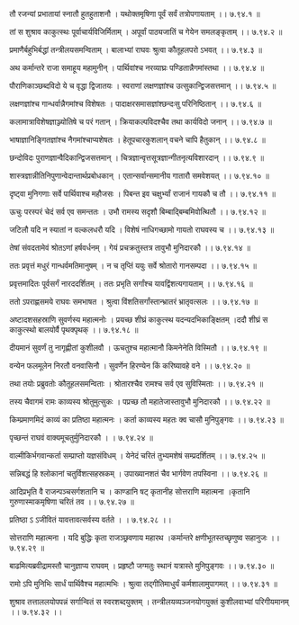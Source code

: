 तौ रजन्यां प्रभातायां स्नातौ हुतहुताशनौ ।
यथोक्तमृषिणा पूर्वं सर्वं तत्रोपगायताम् ।। ७.९४.१ ॥

तां स शुश्राव काकुत्स्थः पूर्वाचार्यविजिर्मिताम् ।
अपूर्वां पाठ्यजातिं च गेयेन समलङ्कृताम् ।। ७.९४.२ ॥

प्रमाणैर्बहुभिर्बद्धां तन्त्रीलयसमन्विताम् ।
बालाभ्यां राघवः श्रुत्वा कौतूहलपरो ऽभवत् ।। ७.९४.३ ॥

अथ कर्मान्तरे राजा समाहूय महामुनीन् ।
पार्थिवांश्च नरव्याघ्रः पण्डितान्नैगमांस्तथा ।। ७.९४.४ ॥

पौराणिकाञ्छब्दविदो ये च वृद्धा द्विजातयः ।
स्वराणां लक्षणज्ञांश्च उत्सुकान्द्विजसत्तमान् ।। ७.९४.५ ॥

लक्षणज्ञांश्च गान्धर्वान्नैगमांश्च विशेषतः ।
पादाक्षरसमासज्ञांश्छन्दःसु परिनिष्ठितान् ।। ७.९४.६ ॥

कलामात्राविशेषज्ञाञ्ज्योतिषे च परं गतान् ।
क्रियाकल्पविदश्चैव तथा कार्यविदो जनान् ।। ७.९४.७ ॥

भाषाज्ञानिङ्गितज्ञांश्च नैगमांश्चाप्यशेषतः ।
हेतूपचारकुशलान् वचने चापि हैतुकान् ।। ७.९४.८ ॥

छन्दोविदः पुराणज्ञान्वैदिकान्द्विजसत्तमान् ।
चित्रज्ञान्वृत्तसूत्रज्ञान्गीतनृत्यविशारदान् ।। ७.९४.९ ॥

शास्त्रज्ञान्नीतिनिपुणान्वेदान्तार्थप्रबोधकान् ।
एतान्सर्वान्समानीय गातारौ समवेशयत् ।। ७.९४.१० ॥

दृष्ट्वा मुनिगणाः सर्वे पार्थिवाश्च महौजसः ।
पिबन्त इव चक्षुर्भ्यां राजानं गायकौ च तौ ।। ७.९४.११ ॥

ऊचुः परस्परं चेदं सर्व एव समन्ततः ।
उभौ रामस्य सदृशौ बिम्बाद्बिम्बमिवोत्थितौ ।। ७.९४.१२ ॥

जटिलौ यदि न स्यातां न वल्कलधरौ यदि ।
विशेषं नाधिगच्छामो गायतो राघवस्य च ।। ७.९४.१३ ॥

तेषां संवदतामेवं श्रोतऽणां हर्षवर्धनम् ।
गेयं प्रचक्रतुस्तत्र तावुभौ मुनिदारकौ ।। ७.९४.१४ ॥

ततः प्रवृत्तं मधुरं गान्धर्वमतिमानुषम् ।
न च तृप्तिं ययुः सर्वे श्रोतारो गानसम्पदा ।। ७.९४.१५ ॥

प्रवृत्तमादितः पूर्वसर्गं नारददर्शितम् ।
ततः प्रभृति सर्गांश्च यावद्विंशत्यगायताम् ।। ७.९४.१६ ॥

ततो ऽपराह्णसमये राघवः समभाषत ।
श्रुत्वा विंशतिसर्गांस्तान्भ्रातरं भ्रातृवत्सलः ।। ७.९४.१७ ॥

अष्टादशसहस्राणि सुवर्णस्य महात्मनोः ।
प्रयच्छ शीघ्रं काकुत्स्थ यदन्यदभिकाङ्क्षितम् ।ददौ शीघ्रं स काकुत्स्थो बालयोर्वै पृथक्पृथक् ।। ७.९४.१८ ॥

दीयमानं सुवर्णं तु नागृह्णीतां कुशीलवौ ।
ऊचतुश्च महात्मानौ किमनेनेति विस्मितौ ।। ७.९४.१९ ॥

वन्येन फलमूलेन निरतौ वनवासिनौ ।
सुवर्णेन हिरण्येन किं करिष्यावहे वने ।। ७.९४.२० ॥

तथा तयोः प्रब्रुवतोः कौतूहलसमन्विताः ।
श्रोतारश्चैव रामश्च सर्व एव सुविस्मिताः ।। ७.९४.२१ ॥

तस्य चैवागमं रामः काव्यस्य श्रोतुमुत्सुकः ।
पप्रच्छ तौ महातेजास्तावुभौ मुनिदारकौ ।। ७.९४.२२ ॥

किम्प्रमाणमिदं काव्यं का प्रतिष्ठा महात्मनः ।
कर्ता काव्यस्य महतः क्व चासौ मुनिपुङ्गवः ।। ७.९४.२३ ॥

पृच्छन्तं राघवं वाक्यमूचतुर्मुनिदारकौ ।
। ७.९४.२४ ॥

वाल्मीकिर्भगवान्कर्ता सम्प्राप्तो यज्ञसंविधम् ।
येनेदं चरितं तुभ्यमशेषं सम्प्रदर्शितम् ।। ७.९४.२५ ॥

सन्निबद्धं हि श्लोकानां चतुर्विशत्सहस्रकम् ।
उपाख्यानशतं चैव भार्गवेण तपस्विना ।। ७.९४.२६ ॥

आदिप्रभृति वै राजन्पञ्चसर्गशतानि च ।
काण्डानि षट् कृतानीह सोत्तराणि महात्मना ।कृतानि गुरुणास्माकमृषिणा चरितं तव ।। ७.९४.२७ ॥

प्रतिष्ठा ऽ ऽजीवितं यावत्तावत्सर्वस्य वर्तते ।
। ७.९४.२८ ।। 

सोत्तराणि महात्मना ।
यदि बुद्धिः कृता राजञ्छ्रवणाय महारथ ।कर्मान्तरे क्षणीभूतस्तच्छृणुष्व सहानुजः ।। ७.९४.२९ ॥

बाढमित्यब्रवीद्रामस्तौ चानुज्ञाप्य राघवम् ।
प्रहृष्टौ जग्मतुः स्थानं यत्रास्ते मुनिपुङ्गवः ।। ७.९४.३० ॥

रामो ऽपि मुनिभिः सार्धं पार्थिवैश्च महात्मभिः ।
श्रुत्वा तद्गीतिमाधुर्यं कर्मशालामुपागमत् ।। ७.९४.३१ ॥

शुश्राव तत्ताललयोपपन्नं सर्गान्वितं स स्वरशब्दयुक्तम् ।
तन्त्रीलयव्यञ्जनयोगयुक्तं कुशीलवाभ्यां परिगीयमानम् ।। ७.९४.३२ ।।

